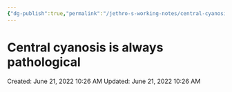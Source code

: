```yaml
---
{"dg-publish":true,"permalink":"/jethro-s-working-notes/central-cyanosis-is-always-pathological/","dgPassFrontmatter":true}
---
```



# Central cyanosis is always pathological

Created: June 21, 2022 10:26 AM
Updated: June 21, 2022 10:26 AM